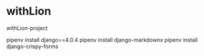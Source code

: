 # withLion
withLion-project



pipenv install django==4.0.4
pipenv install django-markdownx
pipenv install django-crispy-forms
